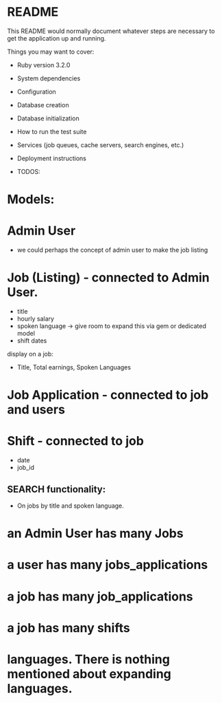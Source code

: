 # README

This README would normally document whatever steps are necessary to get the
application up and running.

Things you may want to cover:

- Ruby version
  3.2.0

- System dependencies

- Configuration

- Database creation

- Database initialization

- How to run the test suite

- Services (job queues, cache servers, search engines, etc.)

- Deployment instructions

- TODOS:

# Models:

<!--
# User (job applicant)

- unique email
- password -->

# Admin User

- we could perhaps the concept of admin user to make the job listing

# Job (Listing) - connected to Admin User.

- title
- hourly salary
- spoken language -> give room to expand this via gem or dedicated model
- shift dates

display on a job:

- Title, Total earnings, Spoken Languages

# Job Application - connected to job and users

# Shift - connected to job

- date
- job_id

## SEARCH functionality:

- On jobs by title and spoken language.

# an Admin User has many Jobs

# a user has many jobs_applications

# a job has many job_applications

# a job has many shifts

# languages. There is nothing mentioned about expanding languages.
